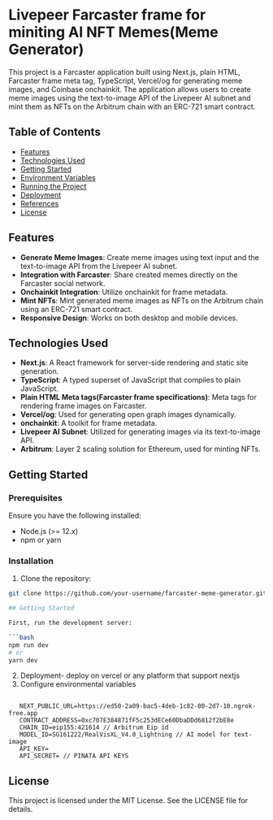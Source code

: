# Livepeer Farcaster frame for miniting AI NFT Memes(Meme Generator)

This project is a Farcaster application built using Next.js, plain HTML, Farcaster frame meta tag, TypeScript, Vercel/og for generating meme images, and Coinbase onchainkit. The application allows users to create meme images using the text-to-image API of the Livepeer AI subnet and mint them as NFTs on the Arbitrum chain with an ERC-721 smart contract.

## Table of Contents

- [Features](#features)
- [Technologies Used](#technologies-used)
- [Getting Started](#getting-started)
- [Environment Variables](#environment-variables)
- [Running the Project](#running-the-project)
- [Deployment](#deployment)
- [References](#references)
- [License](#license)

## Features

- **Generate Meme Images**: Create meme images using text input and the text-to-image API from the Livepeer AI subnet.
- **Integration with Farcaster**: Share created memes directly on the Farcaster social network.
- **Onchainkit Integration**: Utilize onchainkit for frame metadata.
- **Mint NFTs**: Mint generated meme images as NFTs on the Arbitrum chain using an ERC-721 smart contract.
- **Responsive Design**: Works on both desktop and mobile devices.

## Technologies Used

- **Next.js**: A React framework for server-side rendering and static site generation.
- **TypeScript**: A typed superset of JavaScript that compiles to plain JavaScript.
- **Plain HTML Meta tags(Farcaster frame specifications)**: Meta tags for rendering frame images on Farcaster.
- **Vercel/og**: Used for generating open graph images dynamically.
- **onchainkit**: A toolkit for frame metadata.
- **Livepeer AI Subnet**: Utilized for generating images via its text-to-image API.
- **Arbitrum**: Layer 2 scaling solution for Ethereum, used for minting NFTs.

## Getting Started

### Prerequisites

Ensure you have the following installed:

- Node.js (>= 12.x)
- npm or yarn

### Installation

1. Clone the repository:

```bash
git clone https://github.com/your-username/farcaster-meme-generator.git

## Getting Started

First, run the development server:

```bash
npm run dev
# or
yarn dev

```
2. Deployment- deploy on vercel or any platform that support nextjs
3. Configure environmental variables
```
     
   NEXT_PUBLIC_URL=https://ed50-2a09-bac5-4deb-1c82-00-2d7-10.ngrok-free.app
   CONTRACT_ADDRESS=0xc707E384871fF5c253dECe60DbaDDd6812f2bE8e
   CHAIN_ID=eip155:421614 // Arbitrum Eip id 
   MODEL_ID=SG161222/RealVisXL_V4.0_Lightning // AI model for text-image
   API_KEY=
   API_SECRET= // PINATA API KEYS

```

## License
This project is licensed under the MIT License. See the LICENSE file for details.


